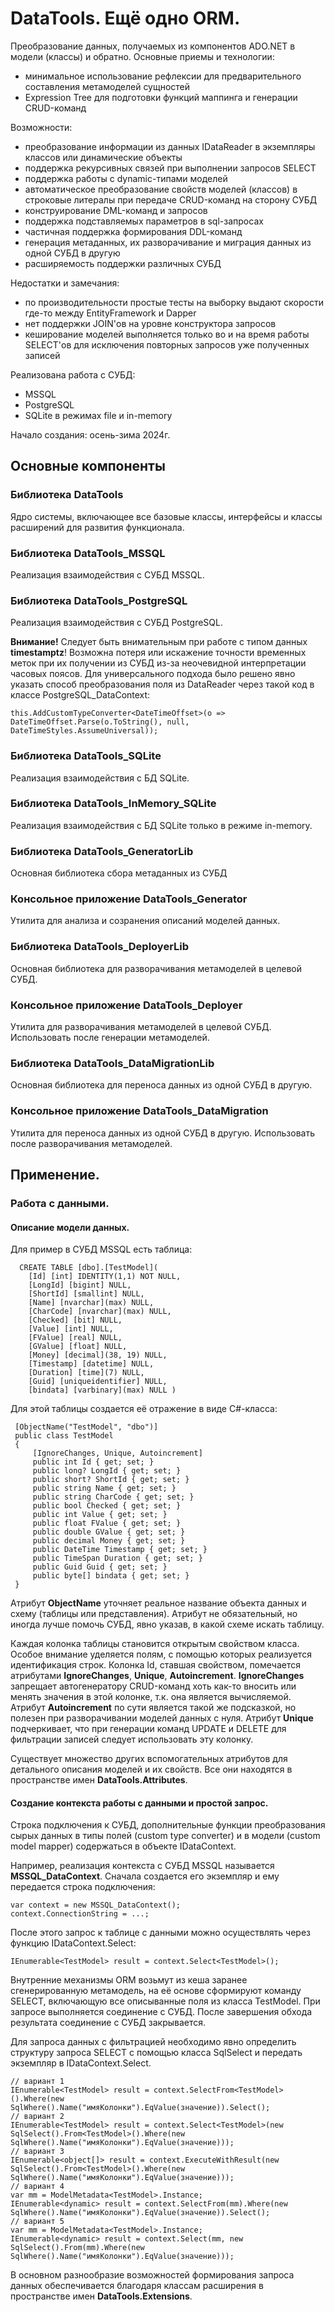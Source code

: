 # DataTools. Ещё одно ORM.

Преобразование данных, получаемых из компонентов ADO.NET в модели (классы) и обратно. Основные приемы и технологии:
- минимальное использование рефлексии для предварительного составления метамоделей сущностей
- Expression Tree для подготовки функций маппинга и генерации CRUD-команд

Возможности:
- преобразование информации из данных IDataReader в экземпляры классов или динамические объекты
- поддержка рекурсивных связей при выполнении запросов SELECT
- поддержка работы с dynamic-типами моделей
- автоматическое преобразование свойств моделей (классов) в строковые литералы при передаче CRUD-команд на сторону СУБД
- конструирование DML-команд и запросов
- поддержка подставляемых параметров в sql-запросах
- частичная поддержка формирования DDL-команд
- генерация метаданных, их разворачивание и миграция данных из одной СУБД в другую
- расширяемость поддержки различных СУБД

Недостатки и замечания:
- по производительности простые тесты на выборку выдают скорости где-то между EntityFramework и Dapper
- нет поддержки JOIN'ов на уровне конструктора запросов
- кеширование моделей выполняется только во и на время работы SELECT'ов для исключения повторных запросов уже полученных записей

Реализована работа с СУБД:
- MSSQL
- PostgreSQL
- SQLite в режимах file и in-memory

Начало создания: осень-зима 2024г.

## Основные компоненты

### Библиотека DataTools
Ядро системы, включающее все базовые классы, интерфейсы и классы расширений для развития функционала.

### Библиотека DataTools_MSSQL
Реализация взаимодействия с СУБД MSSQL.

### Библиотека DataTools_PostgreSQL
Реализация взаимодействия с СУБД PostgreSQL.

**Внимание!** Следует быть внимательным при работе с типом данных **timestamptz**! Возможна потеря или искажение точности временных меток при их получении из СУБД из-за неочевидной интерпретации часовых поясов. Для универсального подхода было решено явно указать способ преобразования поля из DataReader через такой код в классе PostgreSQL_DataContext:

```
this.AddCustomTypeConverter<DateTimeOffset>(o => DateTimeOffset.Parse(o.ToString(), null, DateTimeStyles.AssumeUniversal));
```

### Библиотека DataTools_SQLite
Реализация взаимодействия с БД SQLite.

### Библиотека DataTools_InMemory_SQLite
Реализация взаимодействия с БД SQLite только в режиме in-memory.

### Библиотека DataTools_GeneratorLib
Основная библиотека сбора метаданных из СУБД

### Консольное приложение DataTools_Generator
Утилита для анализа и созранения описаний моделей данных.

### Библиотека DataTools_DeployerLib
Основная библиотека для разворачивания метамоделей в целевой СУБД.

### Консольное приложение DataTools_Deployer
Утилита для разворачивания метамоделей в целевой СУБД. Использовать после генерации метамоделей.

### Библиотека DataTools_DataMigrationLib
Основная библиотека для переноса данных из одной СУБД в другую.

### Консольное приложение DataTools_DataMigration
Утилита для переноса данных из одной СУБД в другую. Использовать после разворачивания метамоделей.

## Применение.

### Работа с данными.

#### Описание модели данных.

Для пример в СУБД MSSQL есть таблица:

```
  CREATE TABLE [dbo].[TestModel](
	[Id] [int] IDENTITY(1,1) NOT NULL,
	[LongId] [bigint] NULL,
	[ShortId] [smallint] NULL,
	[Name] [nvarchar](max) NULL,
	[CharCode] [nvarchar](max) NULL,
	[Checked] [bit] NULL,
	[Value] [int] NULL,
	[FValue] [real] NULL,
	[GValue] [float] NULL,
	[Money] [decimal](38, 19) NULL,
	[Timestamp] [datetime] NULL,
	[Duration] [time](7) NULL,
	[Guid] [uniqueidentifier] NULL,
	[bindata] [varbinary](max) NULL )
```

Для этой таблицы создается её отражение в виде C#-класса:

```
 [ObjectName("TestModel", "dbo")]
 public class TestModel
 {
     [IgnoreChanges, Unique, Autoincrement]
     public int Id { get; set; }
     public long? LongId { get; set; }
     public short? ShortId { get; set; }
     public string Name { get; set; }
     public string CharCode { get; set; }
     public bool Checked { get; set; }
     public int Value { get; set; }
     public float FValue { get; set; }
     public double GValue { get; set; }
     public decimal Money { get; set; }
     public DateTime Timestamp { get; set; }
     public TimeSpan Duration { get; set; }
     public Guid Guid { get; set; }
     public byte[] bindata { get; set; }
 }
```

Атрибут **ObjectName** уточняет реальное название объекта данных и схему (таблицы или представления). Атрибут не обязательный, но иногда лучше помочь СУБД, явно указав, в какой схеме искать таблицу.

Каждая колонка таблицы становится открытым свойством класса. Особое внимание уделяется полям, с помощью которых реализуется идентификация строк. Колонка Id, ставшая свойством, помечается атрибутами **IgnoreChanges**, **Unique**, **Autoincrement**. **IgnoreChanges** запрещает автогенератору CRUD-команд хоть как-то вносить или менять значения в этой колонке, т.к. она является вычисляемой. Атрибут **Autoincrement** по сути является такой же подсказкой, но полезен при разворачивании моделей данных с нуля. Атрибут **Unique** подчеркивает, что при генерации команд UPDATE и DELETE для фильтрации записей следует использовать эту колонку.

Существует множество других вспомогательных атрибутов для детального описания моделей и их свойств. Все они находятся в пространстве имен **DataTools.Attributes**.

#### Создание контекста работы с данными и простой запрос.

Строка подключения к СУБД, дополнительные функции преобразования сырых данных в типы полей (custom type converter) и в модели (custom model mapper) содержаться в объекте IDataContext.

Например, реализация контекста с СУБД MSSQL называется **MSSQL_DataContext**. Сначала создается его экземпляр и ему передается строка подключения:
```
var context = new MSSQL_DataContext();
context.ConnectionString = ...;
```
После этого запрос к таблице с данными можно осуществлять через функцию IDataContext.Select<T>:
```
IEnumerable<TestModel> result = context.Select<TestModel>();
```
Внутренние механизмы ORM возьмут из кеша заранее сгенерированную метамодель, на её основе сформируют команду SELECT, включающую все описыванные поля из класса TestModel. При запросе выполняется соединение с СУБД. После завершения обхода результата соединение с СУБД закрывается.

Для запроса данных с фильтрацией необходимо явно определить структуру запроса SELECT с помощью класса SqlSelect и передать экземпляр в IDataContext.Select.

```
// вариант 1
IEnumerable<TestModel> result = context.SelectFrom<TestModel>().Where(new SqlWhere().Name("имяКолонки").EqValue(значение)).Select();
// вариант 2
IEnumerable<TestModel> result = context.Select<TestModel>(new SqlSelect().From<TestModel>().Where(new SqlWhere().Name("имяКолонки").EqValue(значение)));
// вариант 3
IEnumerable<object[]> result = context.ExecuteWithResult(new SqlSelect().From<TestModel>().Where(new SqlWhere().Name("имяКолонки").EqValue(значение)));
// вариант 4
var mm = ModelMetadata<TestModel>.Instance;
IEnumerable<dynamic> result = context.SelectFrom(mm).Where(new SqlWhere().Name("имяКолонки").EqValue(значение)).Select();
// вариант 5
var mm = ModelMetadata<TestModel>.Instance;
IEnumerable<dynamic> result = context.Select(mm, new SqlSelect().From(mm).Where(new SqlWhere().Name("имяКолонки").EqValue(значение)));
```

В основном разнообразие возможностей формирования запроса данных обеспечивается благодаря классам расширения в пространстве имен **DataTools.Extensions**.
